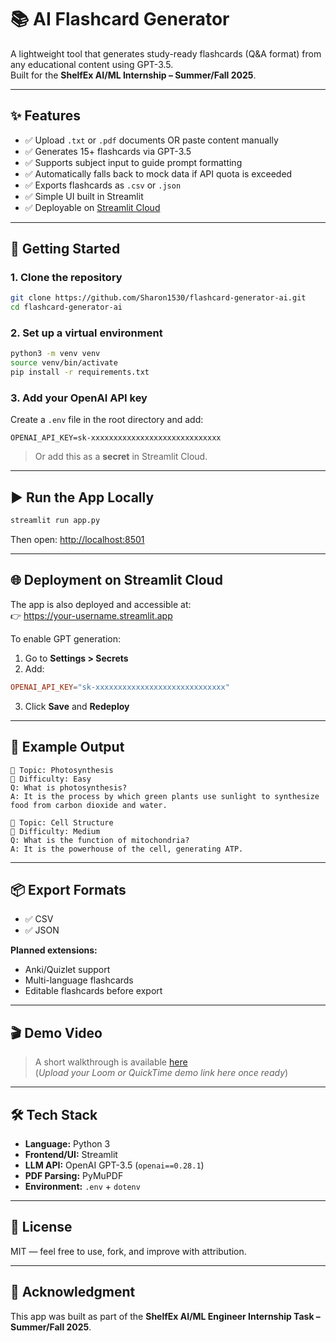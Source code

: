 # 📚 AI Flashcard Generator

A lightweight tool that generates study-ready flashcards (Q&A format) from any educational content using GPT-3.5.  
Built for the **ShelfEx AI/ML Internship – Summer/Fall 2025**.

---

## ✨ Features

- ✅ Upload `.txt` or `.pdf` documents OR paste content manually  
- ✅ Generates 15+ flashcards via GPT-3.5  
- ✅ Supports subject input to guide prompt formatting  
- ✅ Automatically falls back to mock data if API quota is exceeded  
- ✅ Exports flashcards as `.csv` or `.json`  
- ✅ Simple UI built in Streamlit  
- ✅ Deployable on [Streamlit Cloud](https://streamlit.io/cloud)

---

## 🚀 Getting Started

### 1. Clone the repository

```bash
git clone https://github.com/Sharon1530/flashcard-generator-ai.git
cd flashcard-generator-ai
```

### 2. Set up a virtual environment

```bash
python3 -m venv venv
source venv/bin/activate
pip install -r requirements.txt
```

### 3. Add your OpenAI API key

Create a `.env` file in the root directory and add:

```env
OPENAI_API_KEY=sk-xxxxxxxxxxxxxxxxxxxxxxxxxxxxx
```

> Or add this as a **secret** in Streamlit Cloud.

---

## ▶️ Run the App Locally

```bash
streamlit run app.py
```

Then open: [http://localhost:8501](http://localhost:8501)

---

## 🌐 Deployment on Streamlit Cloud

The app is also deployed and accessible at:  
👉 https://your-username.streamlit.app

To enable GPT generation:
1. Go to **Settings > Secrets**
2. Add:

```toml
OPENAI_API_KEY="sk-xxxxxxxxxxxxxxxxxxxxxxxxxxxxx"
```

3. Click **Save** and **Redeploy**

---

## 📝 Example Output

```
📌 Topic: Photosynthesis  
🎯 Difficulty: Easy  
Q: What is photosynthesis?  
A: It is the process by which green plants use sunlight to synthesize food from carbon dioxide and water.

📌 Topic: Cell Structure  
🎯 Difficulty: Medium  
Q: What is the function of mitochondria?  
A: It is the powerhouse of the cell, generating ATP.
```

---

## 📦 Export Formats

- ✅ CSV  
- ✅ JSON  

**Planned extensions:**
- Anki/Quizlet support  
- Multi-language flashcards  
- Editable flashcards before export

---

## 🎬 Demo Video

> A short walkthrough is available [here](#)  
(*Upload your Loom or QuickTime demo link here once ready*)

---

## 🛠 Tech Stack

- **Language:** Python 3  
- **Frontend/UI:** Streamlit  
- **LLM API:** OpenAI GPT-3.5 (`openai==0.28.1`)  
- **PDF Parsing:** PyMuPDF  
- **Environment:** `.env` + `dotenv`

---

## 📄 License

MIT — feel free to use, fork, and improve with attribution.

---

## 🙏 Acknowledgment

This app was built as part of the **ShelfEx AI/ML Engineer Internship Task – Summer/Fall 2025**.
